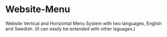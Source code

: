 # Website-Menu
Website Vertical and Horizontal Menu System with two languages, English and Swedish.
(It can easily be extended with other laguages.)
